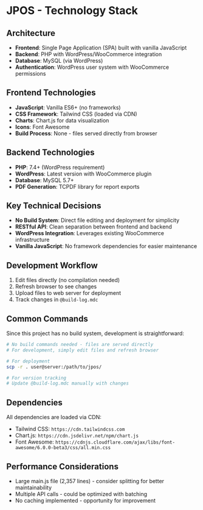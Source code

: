 # JPOS - Technology Stack

## Architecture
- **Frontend**: Single Page Application (SPA) built with vanilla JavaScript
- **Backend**: PHP with WordPress/WooCommerce integration
- **Database**: MySQL (via WordPress)
- **Authentication**: WordPress user system with WooCommerce permissions

## Frontend Technologies
- **JavaScript**: Vanilla ES6+ (no frameworks)
- **CSS Framework**: Tailwind CSS (loaded via CDN)
- **Charts**: Chart.js for data visualization
- **Icons**: Font Awesome
- **Build Process**: None - files served directly from browser

## Backend Technologies
- **PHP**: 7.4+ (WordPress requirement)
- **WordPress**: Latest version with WooCommerce plugin
- **Database**: MySQL 5.7+
- **PDF Generation**: TCPDF library for report exports

## Key Technical Decisions
- **No Build System**: Direct file editing and deployment for simplicity
- **RESTful API**: Clean separation between frontend and backend
- **WordPress Integration**: Leverages existing WooCommerce infrastructure
- **Vanilla JavaScript**: No framework dependencies for easier maintenance

## Development Workflow
1. Edit files directly (no compilation needed)
2. Refresh browser to see changes
3. Upload files to web server for deployment
4. Track changes in `@build-log.mdc`

## Common Commands
Since this project has no build system, development is straightforward:

```bash
# No build commands needed - files are served directly
# For development, simply edit files and refresh browser

# For deployment
scp -r . user@server:/path/to/jpos/

# For version tracking
# Update @build-log.mdc manually with changes
```

## Dependencies
All dependencies are loaded via CDN:
- Tailwind CSS: `https://cdn.tailwindcss.com`
- Chart.js: `https://cdn.jsdelivr.net/npm/chart.js`
- Font Awesome: `https://cdnjs.cloudflare.com/ajax/libs/font-awesome/6.0.0-beta3/css/all.min.css`

## Performance Considerations
- Large main.js file (2,357 lines) - consider splitting for better maintainability
- Multiple API calls - could be optimized with batching
- No caching implemented - opportunity for improvement